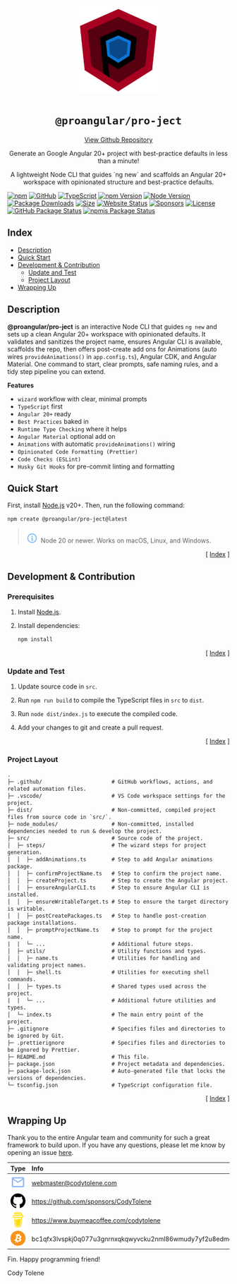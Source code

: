 <div align="center">
  <a href="https://www.ProAngular.com" target="_blank">
    <img
      alt="pro-ject Logo"
      height="200"
      src="https://raw.githubusercontent.com/ProAngular/pro-ject/refs/heads/main/.github/images/logo.png" 
      width="200"
    /> 
  </a>
  <h1 align="center"><code>@proangular/pro-ject</code></h1>
  <a align="center" href="https://github.com/ProAngular/pro-ject" target="_blank">
    View Github Repository
  </a> 
  <p align="center">
    Generate an Google Angular 20+ project with best-practice defaults in less than a minute!
  </p>
  <p align="center">
    A lightweight Node CLI that guides `ng new` and scaffolds an Angular 20+ workspace with opinionated structure and best-practice defaults.
  </p>
</div>

<!---------------------------------------------------------------------------->
<!---------------------------------------------------------------------------->
<!---------------------------------------------------------------------------->

[![npm](https://badgen.net/badge/icon/npm?icon=npm&label)](https://www.npmjs.com/@proangular/pro-ject)
[![GitHub](https://badgen.net/badge/icon/GitHub?icon=github&label)](https://github.com/ProAngular/pro-ject)
[![TypeScript](https://badgen.net/badge/icon/TypeScript?icon=typescript&label)](https://github.com/ProAngular/pro-ject/search?l=typescript)
[![npm Version](https://badge.fury.io/js/@proangular%2Fngx-scroll-top.svg)](https://www.npmjs.com/@proangular/pro-ject)
[![Node Version](https://badgen.net/npm/node/@proangular/pro-ject)](https://www.npmjs.com/@proangular/pro-ject)
[![Package Downloads](https://badgen.net/npm/dw/@proangular/pro-ject)](https://www.npmjs.com/@proangular/pro-ject)
[![Size](https://img.shields.io/bundlephobia/minzip/@proangular/pro-ject.svg)](https://bundlephobia.com/result?p=ProAngular/pro-ject)
[![Website Status](https://img.shields.io/website?down_color=lightgrey&down_message=Offline&label=Website&up_color=green&up_message=Online&url=https%3A%2F%2Fwww.proangular.com)](https://www.proangular.com)
[![Sponsors](https://img.shields.io/github/sponsors/proangular?label=Sponsors)](https://github.com/sponsors/ProAngular)
[![License](https://img.shields.io/npm/l/express.svg?maxAge=2592000)](/LICENSE)
[![GitHub Package Status](https://github.com/ProAngular/pro-ject/actions/workflows/on-merge-main-deploy-gpr.yml/badge.svg)](https://github.com/ProAngular/pro-ject/actions/workflows/on-merge-main-deploy-gpr.yml)
[![npmjs Package Status](https://github.com/ProAngular/pro-ject/actions/workflows/on-merge-main-deploy-npmjs.yml/badge.svg)](https://github.com/ProAngular/pro-ject/actions/workflows/on-merge-main-deploy-npmjs.yml)

<!---------------------------------------------------------------------------->
<!---------------------------------------------------------------------------->
<!---------------------------------------------------------------------------->

## Index <a name="index"></a>

- [Description](#description)
- [Quick Start](#quick-start)
- [Development & Contribution](#development--contribution)
  - [Update and Test](#update-and-test)
  - [Project Layout](#project-layout)
- [Wrapping Up](#wrapping-up)

## Description <a name="description"></a>

**@proangular/pro-ject** is an interactive Node CLI that guides `ng new` and sets up a clean Angular 20+ workspace with opinionated defaults. It validates and sanitizes the project name, ensures Angular CLI is available, scaffolds the repo, then offers post-create add ons for Animations (auto wires `provideAnimations()` in `app.config.ts`), Angular CDK, and Angular Material. One command to start, clear prompts, safe naming rules, and a tidy step pipeline you can extend.

**Features**

- `wizard` workflow with clear, minimal prompts
- `TypeScript` first
- `Angular 20+` ready
- `Best Practices` baked in
- `Runtime Type Checking` where it helps
- `Angular Material` optional add on
- `Animations` with automatic `provideAnimations()` wiring
- `Opinionated Code Formatting (Prettier)`
- `Code Checks (ESLint)`
- `Husky Git Hooks` for pre-commit linting and formatting

## Quick Start <a name="quick-start"></a>

First, install [Node.js][node-js] v20+. Then, run the following command:

```bash
npm create @proangular/pro-ject@latest
```

> ![Info][img-info] Node 20 or newer. Works on macOS, Linux, and Windows.

<p align="right">[ <a href="#index">Index</a> ]</p>

<!---------------------------------------------------------------------------->
<!---------------------------------------------------------------------------->
<!---------------------------------------------------------------------------->

## Development & Contribution <a name="development--contribution"></a>

### Prerequisites

1. Install [Node.js][node-js].

1. Install dependencies:

   ```bash
   npm install
   ```

<p align="right">[ <a href="#index">Index</a> ]</p>

<!---------------------------------------------------------------------------->
<!---------------------------------------------------------------------------->
<!---------------------------------------------------------------------------->

### Update and Test <a name="update-and-test"></a>

1. Update source code in `src`.

2. Run `npm run build` to compile the TypeScript files in `src` to `dist`.

3. Run `node dist/index.js` to execute the compiled code.

4. Add your changes to git and create a pull request.

<p align="right">[ <a href="#index">Index</a> ]</p>

<!---------------------------------------------------------------------------->
<!---------------------------------------------------------------------------->
<!---------------------------------------------------------------------------->

### Project Layout <a name="project-layout"></a>

    .
    ├─ .github/                      # GitHub workflows, actions, and related automation files.
    ├─ .vscode/                      # VS Code workspace settings for the project.
    ├─ dist/                         # Non-committed, compiled project files from source code in `src/`.
    ├─ node_modules/                 # Non-committed, installed dependencies needed to run & develop the project.
    ├─ src/                          # Source code of the project.
    │  ├─ steps/                     # The wizard steps for project generation.
    │  │  ├─ addAnimations.ts        # Step to add Angular animations package.
    │  │  ├─ confirmProjectName.ts   # Step to confirm the project name.
    │  │  ├─ createProject.ts        # Step to create the Angular project.
    │  │  ├─ ensureAngularCLI.ts     # Step to ensure Angular CLI is installed.
    │  │  ├─ ensureWritableTarget.ts # Step to ensure the target directory is writable.
    │  │  ├─ postCreatePackages.ts   # Step to handle post-creation package installations.
    │  │  ├─ promptProjectName.ts    # Step to prompt for the project name.
    |  |  └─ ...                     # Additional future steps.
    │  ├─ utils/                     # Utility functions and types.
    │  │  ├─ name.ts                 # Utilities for handling and validating project names.
    │  │  ├─ shell.ts                # Utilities for executing shell commands.
    │  │  ├─ types.ts                # Shared types used across the project.
    |  |  └─ ...                     # Additional future utilities and types.
    │  └─ index.ts                   # The main entry point of the project.
    ├─ .gitignore                    # Specifies files and directories to be ignored by Git.
    ├─ .prettierignore               # Specifies files and directories to be ignored by Prettier.
    ├─ README.md                     # This file.
    ├─ package.json                  # Project metadata and dependencies.
    ├─ package-lock.json             # Auto-generated file that locks the versions of dependencies.
    └─ tsconfig.json                 # TypeScript configuration file.

<p align="right">[ <a href="#index">Index</a> ]</p>

<!---------------------------------------------------------------------------->
<!---------------------------------------------------------------------------->
<!---------------------------------------------------------------------------->

## Wrapping Up <a name="wrapping-up"></a>

Thank you to the entire Angular team and community for such a great framework to
build upon. If you have any questions, please let me know by opening an issue
[here][new-issue].

| Type                                                                                                                                            | Info                                                           |
| :---------------------------------------------------------------------------------------------------------------------------------------------- | :------------------------------------------------------------- |
| <img width="48" src="https://raw.githubusercontent.com/ProAngular/pro-ject/refs/heads/main/.github/images/ng-icons/email.svg" />                | webmaster@codytolene.com                                       |
| <img width="48" src="https://raw.githubusercontent.com/ProAngular/pro-ject/refs/heads/main/.github/images/simple-icons/github.svg" />           | https://github.com/sponsors/CodyTolene                         |
| <img width="48" src="https://raw.githubusercontent.com/ProAngular/pro-ject/refs/heads/main/.github/images/simple-icons/buymeacoffee.svg" />     | https://www.buymeacoffee.com/codytolene                        |
| <img width="48" src="https://raw.githubusercontent.com/ProAngular/pro-ject/refs/heads/main/.github/images/simple-icons/bitcoin-btc-logo.svg" /> | bc1qfx3lvspkj0q077u3gnrnxqkqwyvcku2nml86wmudy7yf2u8edmqq0a5vnt |

Fin. Happy programming friend!

Cody Tolene

<!-- LINKS -->

[img-info]: https://raw.githubusercontent.com/ProAngular/pro-ject/refs/heads/main/.github/images/ng-icons/info.svg
[new-issue]: https://github.com/ProAngular/pro-ject/issues
[node-js]: https://nodejs.org/
